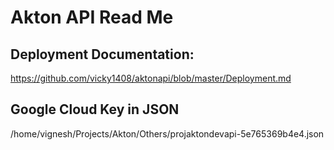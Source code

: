 # Akton API Read Me

## Deployment Documentation: 
https://github.com/vicky1408/aktonapi/blob/master/Deployment.md

## Google Cloud Key in JSON
/home/vignesh/Projects/Akton/Others/projaktondevapi-5e765369b4e4.json
